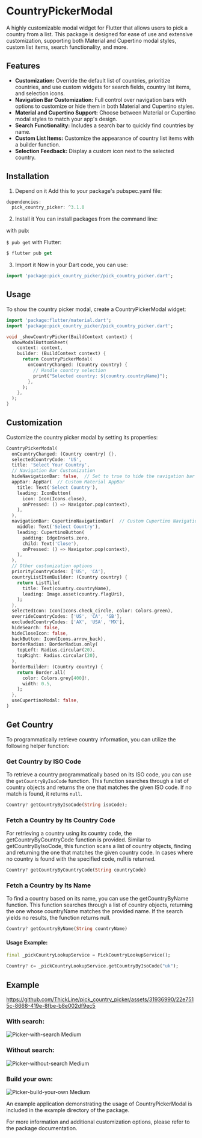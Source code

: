  # CountryPickerModal

A highly customizable modal widget for Flutter that allows users to pick a country from a list. This package is designed for ease of use and extensive customization, supporting both Material and Cupertino modal styles, custom list items, search functionality, and more.

## Features

- **Customization:** Override the default list of countries, prioritize countries, and use custom widgets for search fields, country list items, and selection icons.
- **Navigation Bar Customization:** Full control over navigation bars with options to customize or hide them in both Material and Cupertino styles.
- **Material and Cupertino Support:** Choose between Material or Cupertino modal styles to match your app's design.
- **Search Functionality:** Includes a search bar to quickly find countries by name.
- **Custom List Items:** Customize the appearance of country list items with a builder function.
- **Selection Feedback:** Display a custom icon next to the selected country.

## Installation

1. Depend on it
Add this to your package's pubspec.yaml file:

```dart
dependencies:
  pick_country_picker: ^3.1.0
```
2. Install it
You can install packages from the command line:

with pub:

`$ pub get`
with Flutter:
```dart
$ flutter pub get
```

3. Import it
Now in your Dart code, you can use:
```dart
import 'package:pick_country_picker/pick_country_picker.dart';
```

## Usage

To show the country picker modal, create a CountryPickerModal widget:

```dart
import 'package:flutter/material.dart';
import 'package:pick_country_picker/pick_country_picker.dart';

void _showCountryPicker(BuildContext context) {
  showModalBottomSheet(
    context: context,
    builder: (BuildContext context) {
      return CountryPickerModal(
        onCountryChanged: (Country country) {
          // Handle country selection
          print("Selected country: ${country.countryName}");
        },
      );
    },
  );
}
```

## Customization

Customize the country picker modal by setting its properties:

```dart
CountryPickerModal(
  onCountryChanged: (Country country) {},
  selectedCountryCode: 'US',
  title: 'Select Your Country',
  // Navigation Bar Customization
  hideNavigationBar: false,  // Set to true to hide the navigation bar completely
  appBar: AppBar(  // Custom Material AppBar
    title: Text('Select Country'),
    leading: IconButton(
      icon: Icon(Icons.close),
      onPressed: () => Navigator.pop(context),
    ),
  ),
  navigationBar: CupertinoNavigationBar(  // Custom Cupertino Navigation Bar
    middle: Text('Select Country'),
    leading: CupertinoButton(
      padding: EdgeInsets.zero,
      child: Text('Close'),
      onPressed: () => Navigator.pop(context),
    ),
  ),
  // Other customization options
  priorityCountryCodes: ['US', 'CA'],
  countryListItemBuilder: (Country country) {
    return ListTile(
      title: Text(country.countryName),
      leading: Image.asset(country.flagUri),
    );
  },
  selectedIcon: Icon(Icons.check_circle, color: Colors.green),
  overrideCountryCodes: ['US', 'CA', 'GB'],
  excludedCountryCodes: ['AX', 'USA', 'MX'],
  hideSearch: false,
  hideCloseIcon: false,
  backButton: Icon(Icons.arrow_back),
  borderRadius: BorderRadius.only(
    topLeft: Radius.circular(20),
    topRight: Radius.circular(20),
  ),
  borderBuilder: (Country country) {
    return Border.all(
      color: Colors.grey[400]!,
      width: 0.5,
    );
  },
  useCupertinoModal: false,
)
```

## Get Country
To programmatically retrieve country information, you can utilize the following helper function:

### Get Country by ISO Code

To retrieve a country programmatically based on its ISO code, you can use the `getCountryByIsoCode` function. This function searches through a list of country objects and returns the one that matches the given ISO code. If no match is found, it returns `null`.

```dart
Country? getCountryByIsoCode(String isoCode);
```

### Fetch a Country by Its Country Code
For retrieving a country using its country code, the getCountryByCountryCode function is provided. Similar to getCountryByIsoCode, this function scans a list of country objects, finding and returning the one that matches the given country code. In cases where no country is found with the specified code, null is returned.

```dart
Country? getCountryByCountryCode(String countryCode)
```

### Fetch a Country by Its Name
To find a country based on its name, you can use the getCountryByName function. This function searches through a list of country objects, returning the one whose countryName matches the provided name. If the search yields no results, the function returns null.

```dart
Country? getCountryByName(String countryName)
```

#### Usage Example:
```dart
final _pickCountryLookupService = PickCountryLookupService();

Country? c= _pickCountryLookupService.getCountryByIsoCode("uk");
```

## Example

https://github.com/ThickLine/pick_country_picker/assets/31936990/22e7515c-8668-419e-8fbe-b8e002df9ec5



### With search:

![Picker-with-search Medium](https://github.com/ThickLine/pick_country_picker/assets/31936990/99f79d9b-4540-4408-8f82-0f71b16e2a0c)



### Without search:
![Picker-without-search Medium](https://github.com/ThickLine/pick_country_picker/assets/31936990/6115ad39-e39f-44ac-965c-8cc9da62d9a3)

### Build your own:
![Picker-build-your-own Medium](https://github.com/ThickLine/pick_country_picker/assets/31936990/7390a1d5-d9e1-4177-bb2a-c86174a08554)



An example application demonstrating the usage of CountryPickerModal is included in the example directory of the package.

For more information and additional customization options, please refer to the package documentation.
